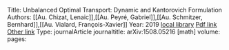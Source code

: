 Title: Unbalanced Optimal Transport: Dynamic and Kantorovich Formulation
Authors: [[Au. Chizat, Lenaic]],[[Au. Peyré, Gabriel]],[[Au. Schmitzer, Bernhard]],[[Au. Vialard, François-Xavier]]
Year: 2019
[local library](zotero://select/library/items/SWURQA24)
[Pdf link](zotero://open-pdf/library/items/25TAKAZ2)
[Other link](zotero://select/library/items/R2BKZMWU)
Type: journalArticle
journaltitle: arXiv:1508.05216 [math]
volume: 
pages: 
